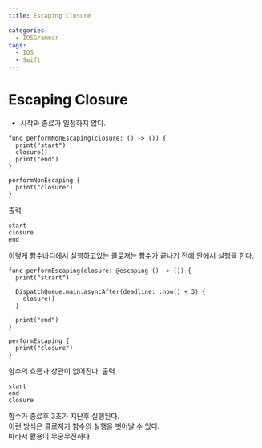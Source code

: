 ```yaml
---
title: Escaping Closure

categories:
  - IOSGrammar
tags:
  - IOS
  - Swift
---
```


# Escaping Closure  
- 시작과 종료가 일정하지 않다. 

~~~
func performNonEscaping(closure: () -> ()) {
  print("start")
  closure()
  print("end")
}

performNonEscaping {
  print("closure")
}
~~~
출력
~~~
start
closure
end
~~~
이렇게 함수바디에서 실행하고있는 클로져는 함수가 끝나기 전에 안에서 실행을 한다.  

~~~
func performEscaping(closure: @escaping () -> ()) {
  print("strart")

  DispatchQueue.main.asyncAfter(deadline: .now() + 3) {
    closure()
  }

  print("end")
}

performEscaping {
  print("closure")
}
~~~
함수의 흐름과 상관이 없어진다.
출력
~~~
start
end
closure
~~~
함수가 종료후 3초가 지난후 실행된다.  
이런 방식은 클로져가 함수의 실행을 벗어날 수 있다.  
따라서 활용이 무궁무진하다.